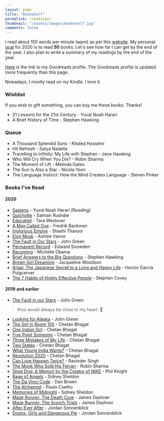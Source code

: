 ```yaml
---
layout: page
title: "Bookshelf"
permalink: /readings/
thumbnail: "/assets/images/bookshelf.jpg"
comments: false
---
```

I read about 150 words per minute (wpm) as per this [website](https://www.myreadspeed.com/). My personal [goal](https://www.goodreads.com/user_challenges/21227074) for 2020 is to read **50** books. Let's see how far I can get by the end of the year. I also plan to write a summary of my readings by the end of the year.

[Here](https://www.goodreads.com/user/show/53163185-debashish-reang) is the link to my Goodreads profile. The Goodreads profile is updated more frequently than this page.

Nowadays, I mostly read on my Kindle. I love it.

### Wishlist

If you wish to gift something, you can buy me these books. Thanks!

* 21 Lessons for the 21st Century - Yuval Noah Harari
* A Brief History of Time - Stephen Hawking

### Queue

* A Thousand Splendid Suns - Khaled Hosseini
* Hit Refresh - Satya Nadella
* Travelling to Infinity: My Life with Stephen - Jane Hawking
* Who Will Cry When You Die? - Robin Sharma
* The Moment of Lift - Melinda Gates
* The Sun Is Also a Star - Nicola Yoon
* The Language Instinct: How the Mind Creates Language - Steven Pinker

### Books I've Read

#### 2020

* [Sapiens](https://amzn.to/3dZ1EwC) - Yuval Noah Harari *(Reading)*
* [Quichotte](https://amzn.to/30vLOE6) - Salman Rushdie
* [Educated](https://amzn.to/2MYosAL) - Tara Westover
* [A Man Called Ove](https://www.amazon.in/gp/product/1444775812/ref=as_li_tl?ie=UTF8&tag=reangdeba-21&camp=3638&creative=24630&linkCode=as2&creativeASIN=1444775812&linkId=16193c194451faf47cba41c9818b178b) - Fredrik Backman
* [Inglorious Empire](https://www.amazon.in/gp/product/1947534300/ref=as_li_tl?ie=UTF8&tag=reangdeba-21&camp=3638&creative=24630&linkCode=as2&creativeASIN=1947534300&linkId=76bbfd889c539417b3eff27f065826c7) - Shashi Tharoor
* [Elon Musk](https://www.amazon.in/gp/product/0753555638/ref=as_li_tl?ie=UTF8&tag=reangdeba-21&camp=3638&creative=24630&linkCode=as2&creativeASIN=0753555638&linkId=58f025eeba7561788e05cef75bf953af) - Ashlee Vance
* [The Fault in Our Stars](https://amzn.to/2Y0e1Tw) - John Green
* [Permanent Record](https://www.amazon.in/gp/product/152903566X/ref=as_li_tl?ie=UTF8&tag=reangdeba-21&camp=3638&creative=24630&linkCode=as2&creativeASIN=152903566X&linkId=ad6d1b5939fe8edb17fdb7b503c03dca) - Edward Snowden
* [Becoming](https://www.amazon.in/gp/product/0241334144/ref=as_li_tl?ie=UTF8&tag=reangdeba-21&camp=3638&creative=24630&linkCode=as2&creativeASIN=0241334144&linkId=57b5249959141e40f9fbb3c8c747be46) - Michelle Obama
* [Brief Answers to the Big Questions](https://www.amazon.in/gp/product/1473695988/ref=as_li_tl?ie=UTF8&tag=reangdeba-21&camp=3638&creative=24630&linkCode=as2&creativeASIN=1473695988&linkId=2a4130eeb942c6dd65c7719ded684257) - Stephen Hawking
* [Brown Girl Dreaming](https://amzn.to/3hBcT0H) - Jacqueline Woodson
* [Ikigai: The Japanese Secret to a Long and Happy Life](https://amzn.to/2Z0BPaS) - Hector Garcia Puigcerver
* [The 7 Habits of Highly Effective People](https://www.amazon.in/gp/product/1471131823/ref=as_li_tl?ie=UTF8&tag=reangdeba-21&camp=3638&creative=24630&linkCode=as2&creativeASIN=1471131823&linkId=6a1369c3549d7dd8d76738327d9823c9) - Stephen Covey

#### 2019 and earlier

* [The Fault in our Stars](https://www.amazon.in/gp/product/0141355077/ref=as_li_tl?ie=UTF8&tag=reangdeba-21&camp=3638&creative=24630&linkCode=as2&creativeASIN=0141355077&linkId=d89444e56791a6c9503471e122ef0cd1) - John Green

> tfios would always be close to my heart. 💜

* [Looking for Alaska](https://www.amazon.in/gp/product/0007523521/ref=as_li_tl?ie=UTF8&tag=reangdeba-21&camp=3638&creative=24630&linkCode=as2&creativeASIN=0007523521&linkId=7c4e94f6cfdb50183ed9dd778d961a44) - John Green
* [The Girl in Room 105](https://www.amazon.in/gp/product/1542040469/ref=as_li_tl?ie=UTF8&tag=reangdeba-21&camp=3638&creative=24630&linkCode=as2&creativeASIN=1542040469&linkId=3b93adb538cc2468fd589a42b59e3ffb) - Chetan Bhagat
* [One Indian Girl](https://www.amazon.in/gp/product/8129142147/ref=as_li_tl?ie=UTF8&tag=reangdeba-21&camp=3638&creative=24630&linkCode=as2&creativeASIN=8129142147&linkId=e4c30e89bf58cc05864340a7423d2aaa) - Chetan Bhagat
* [Five Point Someone](https://www.amazon.in/gp/product/8129135493/ref=as_li_tl?ie=UTF8&tag=reangdeba-21&camp=3638&creative=24630&linkCode=as2&creativeASIN=8129135493&linkId=676fb73fc742399de0d8a86363a1cd23) - Chetan Bhagat
* [Three Mistakes of My Life](https://www.amazon.in/gp/product/8129135515/ref=as_li_tl?ie=UTF8&tag=reangdeba-21&camp=3638&creative=24630&linkCode=as2&creativeASIN=8129135515&linkId=55917bc97150409cc9baa28eb6af75ab) - Chetan Bhagat
* [Two States](https://www.amazon.in/gp/product/8129135523/ref=as_li_tl?ie=UTF8&tag=reangdeba-21&camp=3638&creative=24630&linkCode=as2&creativeASIN=8129135523&linkId=5e7612cf493907af11e59187c0560cc8) - Chetan Bhagat
* [What Young India Wants?](https://www.amazon.in/gp/product/B013VO02NG/ref=as_li_tl?ie=UTF8&tag=reangdeba-21&camp=3638&creative=24630&linkCode=as2&creativeASIN=B013VO02NG&linkId=648ef9355db19e547fe22eb55bd8b840) - Chetan Bhagat
* [Revolution 2020](https://www.amazon.in/gp/product/8129135531/ref=as_li_tl?ie=UTF8&tag=reangdeba-21&camp=3638&creative=24630&linkCode=as2&creativeASIN=8129135531&linkId=df5124574bbfb771e5d1f5c46ee06b15) - Chetan Bhagat
* [Can Love Happen Twice?](https://www.amazon.in/gp/product/0143417231/ref=as_li_tl?ie=UTF8&tag=reangdeba-21&camp=3638&creative=24630&linkCode=as2&creativeASIN=0143417231&linkId=bf49f860392bd83dd31b5942f1962f69) - Ravinder Singh
* [The Monk Who Sold His Ferrari](https://amzn.to/2LqgcsA) - Robin Sharma
* [Shoe Dog: A Memoir by the Creator of NIKE](https://www.amazon.in/gp/product/1471146723/ref=as_li_tl?ie=UTF8&tag=reangdeba-21&camp=3638&creative=24630&linkCode=as2&creativeASIN=1471146723&linkId=6d6c974445477e6f4b9153e3ded28929) - Phil Knight
* [Rage of Angels](https://www.amazon.in/gp/product/B0086VH3Y6/ref=as_li_tl?ie=UTF8&tag=reangdeba-21&camp=3638&creative=24630&linkCode=as2&creativeASIN=B0086VH3Y6&linkId=6997d5b0a04614ae0993a0caf4763ba7) - Sidney Sheldon
* [The Da Vinci Code](https://www.amazon.in/gp/product/0141372567/ref=as_li_tl?ie=UTF8&tag=reangdeba-21&camp=3638&creative=24630&linkCode=as2&creativeASIN=0141372567&linkId=1df4561c1be04be77542471e58dd40f6) - Dan Brown
* [The Alchemist](https://amzn.to/3fLXSYD) - Paulo Coelho
* [Memories of Midnight](https://www.amazon.in/gp/product/B0086VH2BU/ref=as_li_tl?ie=UTF8&tag=reangdeba-21&camp=3638&creative=24630&linkCode=as2&creativeASIN=B0086VH2BU&linkId=509ddacb0fd5abf74865c6c951d19abc) - Sidney Sheldon
* [Maze Runner: The Death Cure](https://www.amazon.in/gp/product/1910655910/ref=as_li_tl?ie=UTF8&tag=reangdeba-21&camp=3638&creative=24630&linkCode=as2&creativeASIN=1910655910&linkId=0c67154aab24ffd1b5f55818da95ba85) - James Dashner
* [Maze Runner: The Scorch Trials](https://www.amazon.in/gp/product/1906427798/ref=as_li_tl?ie=UTF8&tag=reangdeba-21&camp=3638&creative=24630&linkCode=as2&creativeASIN=1906427798&linkId=dc4ea4fa83d486d7a107d15b7834918e) - James Dashner
* [After Ever After](https://www.amazon.in/gp/product/054572287X/ref=as_li_tl?ie=UTF8&tag=reangdeba-21&camp=3638&creative=24630&linkCode=as2&creativeASIN=054572287X&linkId=d974b26f97d50ddd56bb70259cac92be) - Jordan Sonnenblick
* [Drums, Girls and Dangerous Pie](https://www.amazon.in/gp/product/0545722861/ref=as_li_tl?ie=UTF8&tag=reangdeba-21&camp=3638&creative=24630&linkCode=as2&creativeASIN=0545722861&linkId=b6ecd0d017d9cdff0de57f7af304227e) - Jordan Sonnenblick
